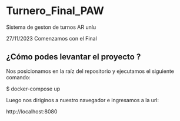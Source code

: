# Turnero_Final_PAW
Sistema de geston de turnos AR unlu

27/11/2023 Comenzamos con el Final	

## ¿Cómo podes levantar el proyecto ?

Nos posicionamos en la raíz del repositorio y ejecutamos el siguiente comando:

$ docker-compose up

Luego nos diriginos a nuestro navegador e ingresamos a la url:

http://localhost:8080